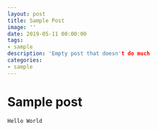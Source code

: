 ```yaml
---
layout: post
title: Sample Post
image: ''
date: 2019-05-11 00:00:00
tags:
- sample
description: 'Empty post that doesn't do much
categories:
- sample
---
```


# Sample post

```
Hello World
```